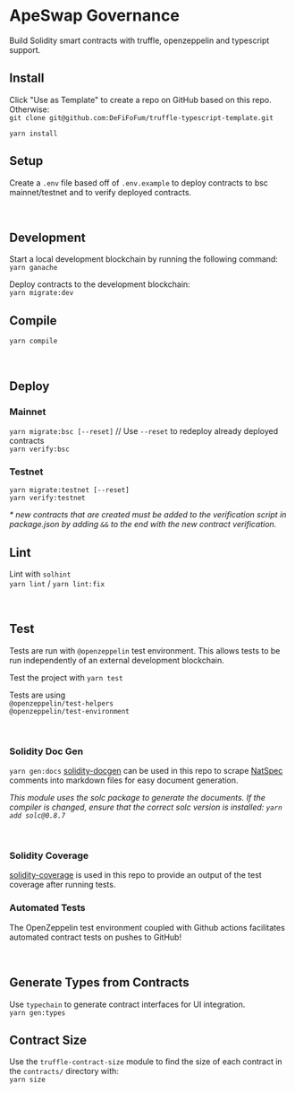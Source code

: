 # ApeSwap Governance
Build Solidity smart contracts with truffle, openzeppelin and typescript support.

## Install 
Click "Use as Template" to create a repo on GitHub based on this repo. Otherwise:  
`git clone git@github.com:DeFiFoFum/truffle-typescript-template.git`   
  
`yarn install`

## Setup
Create a `.env` file based off of `.env.example` to deploy contracts to bsc mainnet/testnet and to verify deployed contracts.  

</br>

## Development
Start a local development blockchain by running the following command:  
`yarn ganache`  
  
Deploy contracts to the development blockchain:  
`yarn migrate:dev` 

## Compile
`yarn compile`

</br>

## Deploy 

### Mainnet
`yarn migrate:bsc [--reset]` // Use `--reset` to redeploy already deployed contracts   
`yarn verify:bsc`  

### Testnet
`yarn migrate:testnet [--reset]`  
`yarn verify:testnet`  
  
_* new contracts that are created must be added to the verification script in package.json by adding `&&` to the end with the new contract verification._


## Lint
Lint with `solhint`  
`yarn lint` / `yarn lint:fix`    

</br>

## Test
Tests are run with `@openzeppelin` test environment. This allows tests to be run independently of an external development blockchain.   

Test the project with `yarn test`   

Tests are using  
`@openzeppelin/test-helpers`  
`@openzeppelin/test-environment` 

</br>

### Solidity Doc Gen
`yarn gen:docs`
[solidity-docgen](https://github.com/OpenZeppelin/solidity-docgen) can be used in this repo to scrape [NatSpec](https://docs.soliditylang.org/en/latest/natspec-format.html) comments into markdown files for easy document generation.  

_This module uses the solc package to generate the documents. If the compiler is changed, ensure that the correct solc version is installed: `yarn add solc@0.8.7`_

</br>

### Solidity Coverage
[solidity-coverage](https://www.npmjs.com/package/solidity-coverage) is used in this repo to provide an output of the test coverage after running tests.

### Automated Tests
The OpenZeppelin test environment coupled with Github actions facilitates automated contract tests on pushes to GitHub! 

</br>

## Generate Types from Contracts
Use `typechain` to generate contract interfaces for UI integration.  
`yarn gen:types`  

## Contract Size 
Use the `truffle-contract-size` module to find the size of each contract in the `contracts/` directory with:  
`yarn size`  

